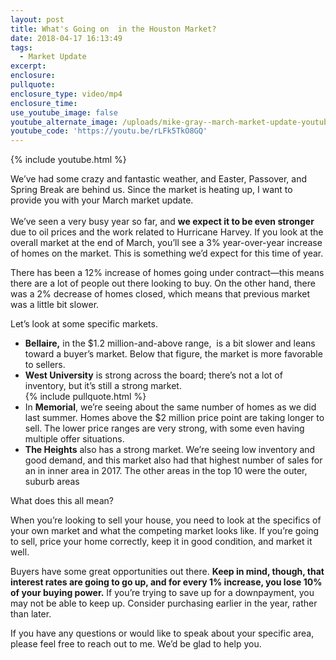 ```yaml
---
layout: post
title: What's Going on  in the Houston Market?
date: 2018-04-17 16:13:49
tags:
  - Market Update
excerpt:
enclosure:
pullquote:
enclosure_type: video/mp4
enclosure_time:
use_youtube_image: false
youtube_alternate_image: /uploads/mike-gray--march-market-update-youtube.jpg
youtube_code: 'https://youtu.be/rLFk5TkO8GQ'
---
```


{% include youtube.html %}

We’ve had some crazy and fantastic weather, and Easter, Passover, and Spring Break are behind us. Since the market is heating up, I want to provide you with your March market update.<br><br>We’ve seen a very busy year so far, and **we expect it to be even stronger** due to oil prices and the work related to Hurricane Harvey. If you look at the overall market at the end of March, you’ll see a 3% year-over-year increase of homes on the market. This is something we’d expect for this time of year.

There has been a 12% increase of homes going under contract—this means there are a lot of people out there looking to buy. On the other hand, there was a 2% decrease of homes closed, which means that previous market was a little bit slower.

Let’s look at some specific markets.

* **Bellaire,** in the $1.2 million-and-above range, &nbsp;is a bit slower and leans toward a buyer’s market. Below that figure, the market is more favorable to sellers.
* **West University** is strong across the board; there’s not a lot of inventory, but it’s still a strong market.<br>{% include pullquote.html %}
* In **Memorial**, we’re seeing about the same number of homes as we did last summer. Homes above the $2 million price point are taking longer to sell. The lower price ranges are very strong, with some even having multiple offer situations.
* **The Heights** also has a strong market. We’re seeing low inventory and good demand, and this market also had that highest number of sales for an in inner area in 2017. The other areas in the top 10 were the outer, suburb areas

What does this all mean?

When you’re looking to sell your house, you need to look at the specifics of your own market and what the competing market looks like. If you’re going to sell, price your home correctly, keep it in good condition, and market it well.

Buyers have some great opportunities out there. **Keep in mind, though, that interest rates are going to go up, and for every 1% increase, you lose 10% of your buying power.** If you’re trying to save up for a downpayment, you may not be able to keep up. Consider purchasing earlier in the year, rather than later.

If you have any questions or would like to speak about your specific area, please feel free to reach out to me. We’d be glad to help you.